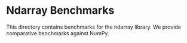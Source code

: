# Ndarray Benchmarks

This directory contains benchmarks for the ndarray library. We provide comparative benchmarks against NumPy.
